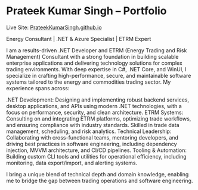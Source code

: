 # 
 
# Prateek Kumar Singh – Portfolio

Live Site: [PrateekKumarSingh.github.io](https://Prateek-KumarSingh.github.io)

Energy Consultant | .NET & Azure Specialist | ETRM Expert

I am a results-driven .NET Developer and ETRM (Energy Trading and Risk Management) Consultant with a strong foundation in building scalable enterprise applications and delivering technology solutions for complex trading environments. With deep expertise in C#, .NET Core, and WinUI, I specialize in crafting high-performance, secure, and maintainable software systems tailored to the energy and commodities trading sector.
My experience spans across:

.NET Development: Designing and implementing robust backend services, desktop applications, and APIs using modern .NET technologies, with a focus on performance, security, and clean architecture.
ETRM Systems: Consulting on and integrating ETRM platforms, optimizing trade workflows, and ensuring compliance with industry standards. Skilled in trade data management, scheduling, and risk analytics.
Technical Leadership: Collaborating with cross-functional teams, mentoring developers, and driving best practices in software engineering, including dependency injection, MVVM architecture, and CI/CD pipelines.
Tooling & Automation: Building custom CLI tools and utilities for operational efficiency, including monitoring, data export/import, and alerting systems.

I bring a unique blend of technical depth and domain knowledge, enabling me to bridge the gap between trading operations and software engineering.
